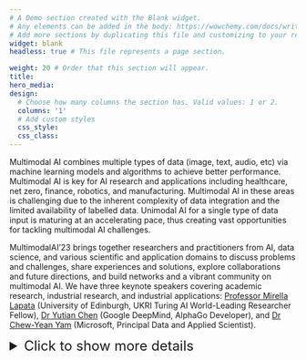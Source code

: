 ```yaml
---
# A Demo section created with the Blank widget.
# Any elements can be added in the body: https://wowchemy.com/docs/writing-markdown-latex/
# Add more sections by duplicating this file and customizing to your requirements.
widget: blank
headless: true # This file represents a page section.

weight: 20 # Order that this section will appear.
title: 
hero_media: 
design:
  # Choose how many columns the section has. Valid values: 1 or 2.
  columns: '1'
  # Add custom styles
  css_style:
  css_class:
---
```




<p style="border: none; margin-left: 0;">
Multimodal AI combines multiple types of data (image, text, audio, etc) via machine learning models and algorithms to achieve better performance. Multimodal AI is key for AI research and applications including healthcare, net zero, finance, robotics, and manufacturing. Multimodal AI in these areas is challenging due to the inherent complexity of data integration and the limited availability of labelled data. Unimodal AI for a single type of data input is maturing at an accelerating pace, thus creating vast opportunities for tackling multimodal AI challenges.
</p>

<p style="border: none; margin-left: 0;">
MultimodalAI’23 brings together researchers and practitioners from AI, data science, and various scientific and application domains to discuss problems and challenges, share experiences and solutions, explore collaborations and future directions, and build networks and a vibrant community on multimodal AI. We have three keynote speakers covering academic research, industrial research, and industrial applications: <a href="https://homepages.inf.ed.ac.uk/mlap/">Professor Mirella Lapata</a> (University of Edinburgh, UKRI Turing AI World-Leading Researcher Fellow), <a href="https://www.cantab.net/users/yutian.chen/index.html">Dr Yutian Chen</a> (Google DeepMind, AlphaGo Developer), and <a href="https://www.linkedin.com/in/cyyam/?originalSubdomain=uk">Dr Chew-Yean Yam</a> (Microsoft, Principal Data and Applied Scientist).
</p>
<details>
<summary style="font-size: 24px; border: none;">Click to show more details</summary>
<p style="border: none; margin-left: 0;">
We offer participants opportunities to give 3-min pitches and present posters, with four prizes (£150 each) in total for the best pitches and best posters. You may submit proposals for a pitch and/or poster when you register. We will confirm accepted pitches and posters in the week ending June 17th.
</p><p style="border: none; margin-left: 0;">
Should you require assistance with accessibility for this event, or if you have any other special requirements, or if you would like to discuss your needs with the organizing team, please <a href="#contact">contact us</a>. We will do our best to fulfill your requirements to allow you to fully participate in this event.
</p><p style="border: none; margin-left: 0;">
Join this interdisciplinary event to create a diverse community that shapes and builds the future of multimodal AI research and developments.
</p><p style="border: none; margin-left: 0;">
<b>Welcome to share the workshop flyer in <a href="media/flyer.pdf">PDF</a> with your network.</b>
</p>
</details>

